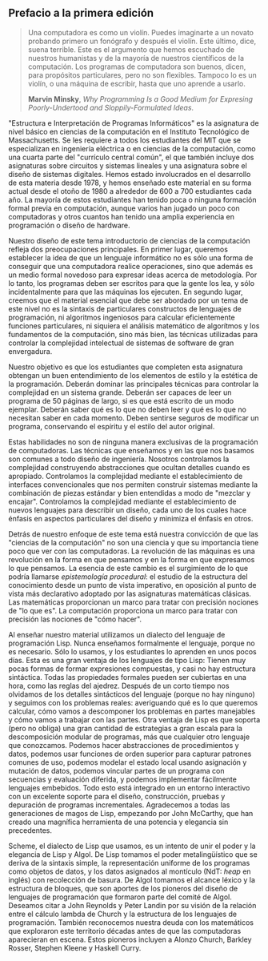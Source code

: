 ## Prefacio a la primera edición

>Una computadora es como un violín. Puedes imaginarte a un novato probando primero un fonógrafo y después el violín. Este último, dice, suena terrible. Este es el argumento que hemos escuchado de nuestros humanistas y de la mayoría de nuestros científicos de la computación. Los programas de computadora son buenos, dicen, para propósitos particulares, pero no son flexibles. Tampoco lo es un violín, o una máquina de escribir, hasta que uno aprende a usarlo.
>
>**Marvin Minsky**, *Why Programming Is a Good Medium for Expresing Poorly-Undertood and Sloppily-Formulated Ideas*.

"Estructura e Interpretación de Programas Informáticos" es la asignatura de nivel básico en ciencias de la computación en el Instituto Tecnológico de Massachusetts. Se les requiere a todos los estudiantes del MIT que se especializan en ingeniería eléctrica o en ciencias de la computación, como una cuarta parte del "currículo central común", el que también incluye dos asignaturas sobre circuitos y sistemas lineales y una asignatura sobre el diseño de sistemas digitales. Hemos estado involucrados en el desarrollo de esta materia desde 1978, y hemos enseñado este material en su forma actual desde el otoño de 1980 a alrededor de 600 a 700 estudiantes cada año. La mayoría de estos estudiantes han tenido poca o ninguna formación formal previa en computación, aunque varios han jugado un poco con computadoras y otros cuantos han tenido una amplia experiencia en programación o diseño de hardware.

Nuestro diseño de este tema introductorio de ciencias de la computación refleja dos preocupaciones principales. En primer lugar, queremos establecer la idea de que un lenguaje informático no es sólo una forma de conseguir que una computadora realice operaciones, sino que además es un medio formal novedoso para expresar ideas acerca de metodología. Por lo tanto, los programas deben ser escritos para que la gente los lea, y sólo incidentalmente para que las máquinas los ejecuten. En segundo lugar, creemos que el material esencial que debe ser abordado por un tema de este nivel no es la sintaxis de particulares constructos de lenguajes de programación, ni algoritmos ingeniosos para calcular eficientemente funciones particulares, ni siquiera el análisis matemático de algorítmos y los fundamentos de la computación, sino más bien, las técnicas utilizadas para controlar la complejidad intelectual de sistemas de software de gran envergadura.

Nuestro objetivo es que los estudiantes que completen esta asignatura obtengan un buen entendimiento de los elementos de estilo y la estética de la programación. Deberán dominar las principales técnicas para controlar la complejidad en un sistema grande. Deberán ser capaces de leer un programa de 50 páginas de largo, si es que está escrito de un modo ejemplar. Deberán saber qué es lo que no deben leer y qué es lo que no necesitan saber en cada momento.  Deben sentirse seguros de modificar un programa, conservando el espíritu y el estilo del autor original.

Estas habilidades no son de ninguna manera exclusivas de la programación de computadoras. Las técnicas que enseñamos y en las que nos basamos son comunes a todo diseño de ingeniería. Nosotros controlamos la complejidad construyendo abstracciones que ocultan detalles cuando es apropiado. Controlamos la complejidad mediante el establecimiento de interfaces convencionales que nos permiten construir sistemas mediante la combinación de piezas estándar y bien entendidas a modo de "mezclar y encajar". Controlamos la complejidad mediante el establecimiento de nuevos lenguajes para describir un diseño, cada uno de los cuales hace énfasis en aspectos particulares del diseño y minimiza el énfasis en otros.

Detrás de nuestro enfoque de este tema está nuestra convicción de que las "ciencias de la computación" no son una ciencia y que su importancia tiene poco que ver con las computadoras. La revolución de las máquinas es una revolución en la forma en que pensamos y en la forma en que expresamos lo que pensamos. La esencia de este cambio es el surgimiento de lo que podría llamarse *epistemología procedural*: el estudio de la estructura del conocimiento desde un punto de vista imperativo, en oposición al punto de vista más declarativo adoptado por las asignaturas matemáticas clásicas. Las matemáticas proporcionan un marco para tratar con precisión nociones de "lo que es". La computación proporciona un marco para tratar con precisión las nociones de "cómo hacer".

Al enseñar nuestro material utilizamos un dialecto del lenguaje de programación Lisp. Nunca enseñamos formalmente el lenguaje, porque no es necesario. Sólo lo usamos, y los estudiantes lo aprenden en unos pocos días. Esta es una gran ventaja de los lenguajes de tipo Lisp: Tienen muy pocas formas de formar expresiones compuestas, y casi no hay estructura sintáctica. Todas las propiedades formales pueden ser cubiertas en una hora, como las reglas del ajedrez. Después de un corto tiempo nos olvidamos de los detalles sintácticos del lenguaje (porque no hay ninguno) y seguimos con los problemas reales: averiguando qué es lo que queremos calcular, cómo vamos a descomponer los problemas en partes manejables y cómo vamos a trabajar con las partes. Otra ventaja de Lisp es que soporta (pero no obliga) una gran cantidad de estrategias a gran escala para la descomposición modular de programas, más que cualquier otro lenguaje que conozcamos. Podemos hacer abstracciones de procedimientos y datos, podemos usar funciones de orden superior para capturar patrones comunes de uso, podemos modelar el estado local usando asignación y mutación de datos, podemos vincular partes de un programa con secuencias y evaluación diferida, y podemos implementar fácilmente lenguajes embebidos. Todo esto está integrado en un entorno interactivo con un excelente soporte para el diseño, construcción, pruebas y depuración de programas incrementales. Agradecemos a todas las generaciones de magos de Lisp, empezando por John McCarthy, que han creado una magnífica herramienta de una potencia y elegancia sin precedentes.

Scheme, el dialecto de Lisp que usamos, es un intento de unir el poder y la elegancia de Lisp y Algol. De Lisp tomamos el poder metalingüístico que se deriva de la sintaxis simple, la representación uniforme de los programas como objetos de datos, y los datos asignados al montículo (NdT: *heap* en inglés) con recolección de basura. De Algol tomamos el alcance léxico y la estructura de bloques, que son aportes de los pioneros del diseño de lenguajes de programación que formaron parte del comité de Algol. Deseamos citar a John Reynolds y Peter Landin por su visión de la relación entre el cálculo lambda de Church y la estructura de los lenguajes de programación. También reconocemos nuestra deuda con los matemáticos que exploraron este territorio décadas antes de que las computadoras aparecieran en escena. Estos pioneros incluyen a Alonzo Church, Barkley Rosser, Stephen Kleene y Haskell Curry.
